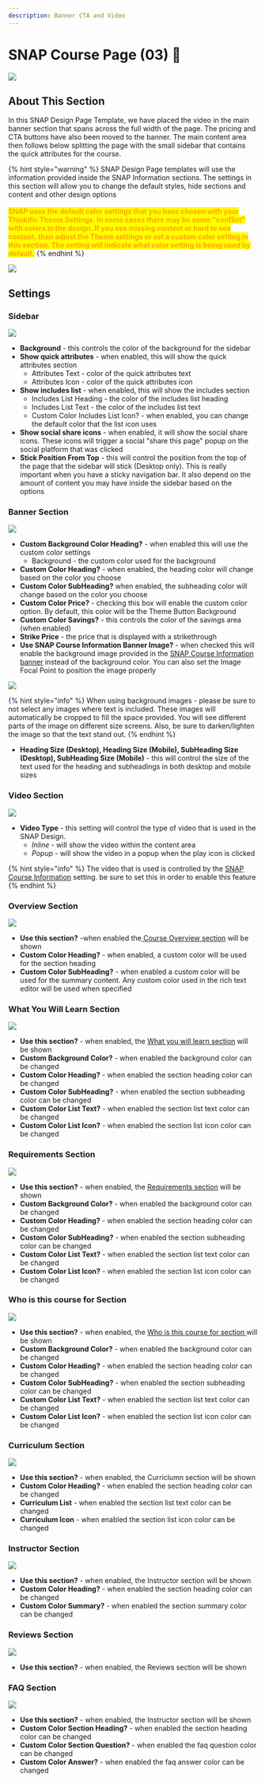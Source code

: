 ```yaml
---
description: Banner CTA and Video
---
```


# SNAP Course Page (03) 🎨

![](<../../.gitbook/assets/Screen Shot 2022-07-13 at 1.45.21 PM.png>)

## About This Section

In this SNAP Design Page Template, we have placed the video in the main banner section that spans across the full width of the page. The pricing and CTA buttons have also been moved to the banner. The main content area then follows below splitting the page with the small sidebar that contains the quick attributes for the course.

{% hint style="warning" %}
SNAP Design Page templates will use the information provided inside the SNAP Information sections. The settings in this section will allow you to change the default styles, hide sections and content and other design options\
\
<mark style="color:orange;">**SNAP uses the default color settings that you have chosen with your Thinkific Theme Settings. In some cases there may be some "conflict" with colors in the design. If you see missing content or hard to see content, then adjust the Theme settings or set a custom color setting in this section. The setting will indicate what color setting is being used by default.**</mark>
{% endhint %}

![](<../../.gitbook/assets/Screen Shot 2022-07-13 at 12.52.24 PM.png>)

## Settings

### Sidebar

![](<../../.gitbook/assets/Site-Builder-Thinkific - 2022-07-13T142912.981.png>)

* **Background** - this controls the color of the background for the sidebar
* **Show quick attributes** - when enabled, this will show the quick attributes section
  * Attributes Text - color of the quick attributes text
  * Attributes Icon - color of the quick attributes icon
* **Show includes list** - when enabled, this will show the includes section
  * Includes List Heading - the color of the includes list heading
  * Includes List Text - the color of the includes list text
  * Custom Color Includes List Icon? - when enabled, you can change the default color that the list icon uses
* **Show social share icons** - when enabled, it will show the social share icons. These icons will trigger a social "share this page" popup on the social platform that was clicked
* **Stick Position From Top** - this will control the position from the top of the page that the sidebar will stick (Desktop only). This is really important when you have a sticky navigation bar. It also depend on the amount of content you may have inside the sidebar based on the options

### Banner Section

![](<../../.gitbook/assets/Site-Builder-Thinkific - 2022-07-13T143000.391.png>)

* **Custom Background Color Heading?** - when enabled this will use the custom color settings
  * Background - the custom color used for the background
* **Custom Color Heading?** - when enabled, the heading color will change based on the color you choose
* **Custom Color SubHeading?** when enabled, the subheading color will change based on the color you choose
* **Custom Color Price?** - checking this box will enable the custom color option. By default, this color will be the Theme Button Background
* **Custom Color Savings?** - this controls the color of the savings area (when enabled)
* **Strike Price** - the price that is displayed with a strikethrough
* **Use SNAP Course Information Banner Image?** - when checked this will enable the background image provided in the [SNAP Course Information banner](../snap-information-sections/snap-course-information.md#banner-settings-group) instead of the background color. You can also set the Image Focal Point to position the image properly

![](<../../.gitbook/assets/Screen Shot 2022-07-18 at 11.05.05 AM.png>)

{% hint style="info" %}
When using background images - please be sure to not select any images where text is included. These images will automatically be cropped to fill the space provided. You will see different parts of the image on different size screens. Also, be sure to darken/lighten the image so that the text stand out.
{% endhint %}

* **Heading Size (Desktop), Heading Size (Mobile), SubHeading Size (Desktop), SubHeading Size (Mobile)** - this will control the size of the text used for the heading and subheadings in both desktop and mobile sizes

### Video Section

![](<../../.gitbook/assets/Site-Builder-Thinkific - 2022-07-13T143050.829.png>)

* **Video Type** - this setting will control the type of video that is used in the SNAP Design.
  * _Inline_ - will show the video within the content area&#x20;
  * _Popup_ - will show the video in a popup when the play icon is clicked

{% hint style="info" %}
The video that is used is controlled by the [SNAP Course Information](../snap-information-sections/snap-course-information.md#video) setting. be sure to set this in order to enable this feature
{% endhint %}

### Overview Section

![](<../../.gitbook/assets/Site-Builder-Thinkific - 2022-07-13T143141.318.png>)

* **Use this section?** -when enabled the[ Course Overview section](../snap-information-sections/snap-course-information.md#course-overview) will be shown&#x20;
* **Custom Color Heading?** - when enabled, a custom color will be used for the section heading
* **Custom Color SubHeading?** - when enabled a custom color will be used for the summary content. Any custom color used in the rich text editor will be used when specified

### What You Will Learn Section

![](<../../.gitbook/assets/Site-Builder-Thinkific - 2022-07-13T143234.426.png>)

* **Use this section?** - when enabled, the [What you will learn section](../snap-information-sections/snap-course-information.md#what-you-will-learn) will be shown
* **Custom Background Color?** - when enabled the background color can be changed
* **Custom Color Heading?** - when enabled the section heading color can be changed
* **Custom Color SubHeading?** - when enabled the section subheading color can be changed
* **Custom Color List Text?** - when enabled the section list text color can be changed
* **Custom Color List Icon?** - when enabled the section list icon color can be changed

### Requirements Section

![](<../../.gitbook/assets/Site-Builder-Thinkific - 2022-07-13T133732.036.png>)

* **Use this section?** - when enabled, the [Requirements section](../snap-information-sections/snap-course-information.md#requirements) will be shown
* **Custom Background Color?** - when enabled the background color can be changed
* **Custom Color Heading?** - when enabled the section heading color can be changed
* **Custom Color SubHeading?** - when enabled the section subheading color can be changed
* **Custom Color List Text?** - when enabled the section list text color can be changed
* **Custom Color List Icon?** - when enabled the section list icon color can be changed

### Who is this course for Section

![](<../../.gitbook/assets/Site-Builder-Thinkific - 2022-07-13T133832.735.png>)

* **Use this section?** - when enabled, the [Who is this course for section ](../snap-information-sections/snap-course-information.md#who-is-this-course-for)will be shown
* **Custom Background Color?** - when enabled the background color can be changed
* **Custom Color Heading?** - when enabled the section heading color can be changed
* **Custom Color SubHeading?** - when enabled the section subheading color can be changed
* **Custom Color List Text?** - when enabled the section list text color can be changed
* **Custom Color List Icon?** - when enabled the section list icon color can be changed

### Curriculum Section

![](<../../.gitbook/assets/Site-Builder-Thinkific - 2022-07-13T133926.125.png>)

* **Use this section?** - when enabled, the Curriclumn section will be shown
* **Custom Color Heading?** - when enabled the section heading color can be changed
* **Curriculum List** - when enabled the section list text color can be changed
* **Curriculum Icon** - when enabled the section list icon color can be changed

### Instructor Section

![](<../../.gitbook/assets/Site-Builder-Thinkific - 2022-07-13T143350.309.png>)

* **Use this section?** - when enabled, the Instructor section will be shown
* **Custom Color Heading?** - when enabled the section heading color can be changed
* **Custom Color Summary?** - when enabled the section summary color can be changed

### Reviews Section

![](<../../.gitbook/assets/Screen Shot 2022-07-13 at 1.24.46 PM.png>)

* **Use this section?** - when enabled, the Reviews section will be shown

### FAQ Section

![](<../../.gitbook/assets/Site-Builder-Thinkific - 2022-07-13T134127.358.png>)

* **Use this section?** - when enabled, the Instructor section will be shown
* **Custom Color Section Heading?** - when enabled the section heading color can be changed
* **Custom Color Section Question?**  - when enabled the faq question color can be changed
* **Custom Color Answer?**  - when enabled the faq answer color can be changed
